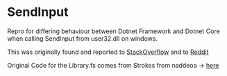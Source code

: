 # SendInput
Repro for differing behaviour between Dotnet Framework and Dotnet Core when calling SendInput from user32.dll on windows.

This was originally found and reported to [StackOverflow](https://stackoverflow.com/questions/59640635/f-system-runtime-interopservices-native-library-call-to-sendinput-works-in-net) and to [Reddit](https://www.reddit.com/r/fsharp/comments/elvt7v/f_systemruntimeinteropservices_native_library/)


Original Code for the Library.fs comes from Strokes from naddeoa -> [here](https://github.com/naddeoa/strokes/blob/master/ConsoleApplication1/NativeBindings/SendInputBindings.fs)

